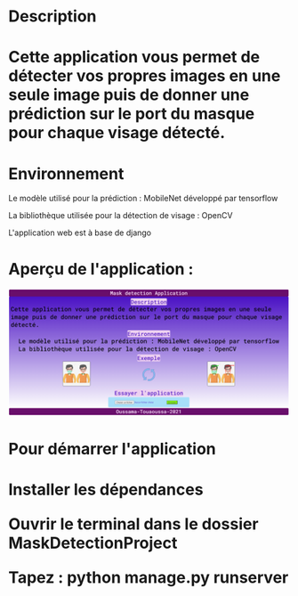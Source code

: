 <h1> Description <h1>
<p> Cette application vous permet de détecter vos propres images en une seule image puis de donner une prédiction sur le port du masque pour chaque visage détecté. </p>
<h1> Environnement </h1>
<p> Le modèle utilisé pour la prédiction : MobileNet développé par tensorflow </p>
<p> La bibliothèque utilisée pour la détection de visage : OpenCV </p>
<p> L'application web est à base de django </p>
<h1> Aperçu de l'application : </h1>
<img src="MaskDetectionWebApp.PNG" />
<h1> Pour démarrer l'application <h1>
<p> Installer les dépendances </p>
<p> Ouvrir le terminal dans le dossier MaskDetectionProject </p>
<p> Tapez : python manage.py runserver </p>
